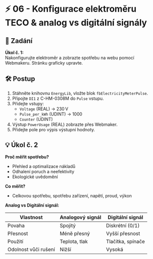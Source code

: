 
# ⚡ 06 - Konfigurace elektroměru TECO & analog vs digitální signály

## 🎯 Zadání

**Úkol č. 1:**  
Nakonfigurujte elektroměr a zobrazte spotřebu na webu pomocí Webmakeru. Stránku graficky upravte.

## 🛠️ Postup

1. Stáhněte knihovnu `EnergyLib`, vložte blok `fbElectricityMeterPulse`.
2. Připojte `DI1` z C-HM-0308M do `Pulse` vstupu.
3. Přidejte vstupy:
   - `Voltage` (REAL) → 230 V
   - `Pulse_per_kWh` (UDINT) → 1000
   - `Counter` (UDINT)
4. Výstup `PowerUsage` (REAL) zobrazte přes Webmaker.
5. Přidejte pole pro výpis výstupní hodnoty.

## 💡 Úkol č. 2

**Proč měřit spotřebu?**
- Přehled a optimalizace nákladů
- Odhalení poruch a neefektivity
- Ekologické uvědomění

**Co měřit?**
- Celkovou spotřebu, spotřebu zařízení, napětí, proud, výkon

**Analog vs Digitální signál:**

| Vlastnost        | Analogový signál     | Digitální signál        |
|------------------|----------------------|--------------------------|
| Povaha           | Spojitý              | Diskrétní (0/1)          |
| Přesnost         | Méně přesný          | Vyšší přesnost           |
| Použití          | Teplota, tlak        | Tlačítka, spínače        |
| Odolnost vůči rušení | Nižší            | Vysoká                   |
    